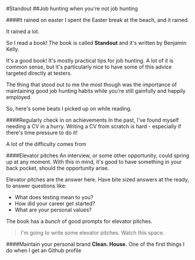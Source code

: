 #Standout
##Job hunting when you're not job hunting

####It rained on easter
I spent the Easter break at the beach, and it rained.

It rained a lot.

So I read a book! The book is called **Standout** and it's written by Benjamin Kelly.

It's a good book! It's mostly practical tips for job hunting. A lot of it is common sense, but it's particularly nice to have some of this advice targeted directly at testers.

The thing that stood out to me the most though was the importance of maintaining good job hunting habits while you're still gainfully and happily employed.

So, here's some beats I picked up on while reading.

####Regularly check in on achievements
In the past, I've found myself needing a CV in a hurry.
Writing a CV from scratch is hard - especially if there's time pressure to do it!

A lot of the difficulty comes from 

####Elevator pitches
An interview, or some other opportunity, could spring up at any moment.
With this in mind, it's good to have something in your back pocket, should the opportunity arise.

Elevator pitches are the answer here. Have bite sized answers at the ready, to answer questions like:
* What does testing mean to you?
* How did your career get started?
* What are your personal values?

The book has a _bunch_ of good prompts for elevator pitches.

> I'm going to write some elevator pitches. Watch this space.

####Maintain your personal brand
**Clean. House.**
One of the first things I do when I get an 
Github profile